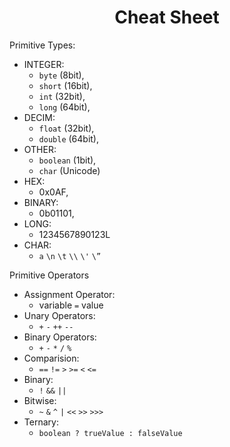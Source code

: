 <h1 align=center>Cheat Sheet</h1>

Primitive Types:
  + INTEGER:
    + `byte` (8bit),
    + `short` (16bit),
    + `int` (32bit),
    + `long` (64bit),
  + DECIM:
    + `float` (32bit),
    + `double` (64bit),
  + OTHER:
    + `boolean` (1bit),
    + `char` (Unicode)
  + HEX:
    + 0x0AF,
  + BINARY:
    + 0b01101,
  + LONG:
    + 1234567890123L
  + CHAR:
    + `a` `\n` `\t` `\\` `\'` `\”`

Primitive Operators
  + Assignment Operator:
    + variable `=` value
  + Unary Operators:
    + `+` `-` `++` `--`
  + Binary Operators:
    + `+` `-` `*` `/` `%`
  + Comparision:
    + `==` `!=` `>` `>=` `<` `<=`
  + Binary:
    + `!` `&&` `||`
  + Bitwise:
    + `~` `&` `^` `|` `<<` `>>` `>>>`
  + Ternary:
    + `boolean ? trueValue : falseValue`
